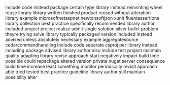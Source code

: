 include code instead package certain type library instead reinvinting wheel reuse library library written finished product reused without alteration library example microsoftnetaspnet newtonsoftjson xunit fluentassertions library collection best practice specifically recommended library author included project project realize admit single solution silver bullet problem theyre trying solve library typically packaged version included instead advised unless absolutely necessary example aggregatesource cedarcommandhandling include code separate csproj per library instead including package advised library author also include test project maintain quality adapting library revise approach start negatively impact build time possible could repackage altered version private nuget server consequence build time increase least something monitor periodically revisit approach able tried tested best practice guideline library author still maintain possibility alter